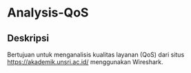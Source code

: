 # Analysis-QoS

## Deskripsi
Bertujuan untuk menganalisis kualitas layanan (QoS) dari situs https://akademik.unsri.ac.id/ menggunakan Wireshark.

